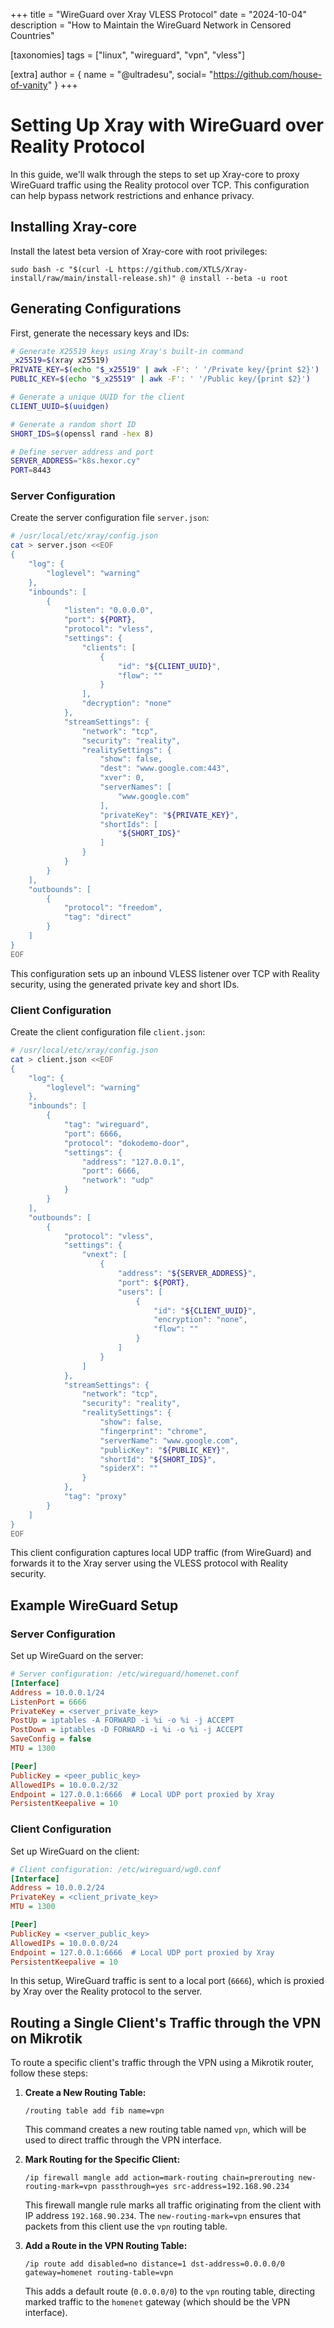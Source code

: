 +++
title = "WireGuard over Xray VLESS Protocol"
date = "2024-10-04"
description = "How to Maintain the WireGuard Network in Censored Countries"

[taxonomies]
tags = ["linux", "wireguard", "vpn", "vless"]

[extra]
author = { name = "@ultradesu", social= "https://github.com/house-of-vanity" }
+++

# Setting Up Xray with WireGuard over Reality Protocol

In this guide, we'll walk through the steps to set up Xray-core to proxy WireGuard traffic using the Reality protocol over TCP. This configuration can help bypass network restrictions and enhance privacy.

## Installing Xray-core

Install the latest beta version of Xray-core with root privileges:

```shell
sudo bash -c "$(curl -L https://github.com/XTLS/Xray-install/raw/main/install-release.sh)" @ install --beta -u root
```

## Generating Configurations

First, generate the necessary keys and IDs:

```sh
# Generate X25519 keys using Xray's built-in command
_x25519=$(xray x25519)
PRIVATE_KEY=$(echo "$_x25519" | awk -F': ' '/Private key/{print $2}')
PUBLIC_KEY=$(echo "$_x25519" | awk -F': ' '/Public key/{print $2}')

# Generate a unique UUID for the client
CLIENT_UUID=$(uuidgen)

# Generate a random short ID
SHORT_IDS=$(openssl rand -hex 8)

# Define server address and port
SERVER_ADDRESS="k8s.hexor.cy"
PORT=8443
```

### Server Configuration

Create the server configuration file `server.json`:

```sh
# /usr/local/etc/xray/config.json
cat > server.json <<EOF
{
    "log": {
        "loglevel": "warning"
    },
    "inbounds": [
        {
            "listen": "0.0.0.0",
            "port": ${PORT},
            "protocol": "vless",
            "settings": {
                "clients": [
                    {
                        "id": "${CLIENT_UUID}",
                        "flow": ""
                    }
                ],
                "decryption": "none"
            },
            "streamSettings": {
                "network": "tcp",
                "security": "reality",
                "realitySettings": {
                    "show": false,
                    "dest": "www.google.com:443",
                    "xver": 0,
                    "serverNames": [
                        "www.google.com"
                    ],
                    "privateKey": "${PRIVATE_KEY}",
                    "shortIds": [
                        "${SHORT_IDS}"
                    ]
                }
            }
        }
    ],
    "outbounds": [
        {
            "protocol": "freedom",
            "tag": "direct"
        }
    ]
}
EOF
```

This configuration sets up an inbound VLESS listener over TCP with Reality security, using the generated private key and short IDs.

### Client Configuration

Create the client configuration file `client.json`:

```sh
# /usr/local/etc/xray/config.json
cat > client.json <<EOF
{
    "log": {
        "loglevel": "warning"
    },
    "inbounds": [
        {
            "tag": "wireguard",
            "port": 6666,
            "protocol": "dokodemo-door",
            "settings": {
                "address": "127.0.0.1",
                "port": 6666,
                "network": "udp"
            }
        }
    ],
    "outbounds": [
        {
            "protocol": "vless",
            "settings": {
                "vnext": [
                    {
                        "address": "${SERVER_ADDRESS}",
                        "port": ${PORT},
                        "users": [
                            {
                                "id": "${CLIENT_UUID}",
                                "encryption": "none",
                                "flow": ""
                            }
                        ]
                    }
                ]
            },
            "streamSettings": {
                "network": "tcp",
                "security": "reality",
                "realitySettings": {
                    "show": false,
                    "fingerprint": "chrome",
                    "serverName": "www.google.com",
                    "publicKey": "${PUBLIC_KEY}",
                    "shortId": "${SHORT_IDS}",
                    "spiderX": ""
                }
            },
            "tag": "proxy"
        }
    ]
}
EOF
```

This client configuration captures local UDP traffic (from WireGuard) and forwards it to the Xray server using the VLESS protocol with Reality security.

## Example WireGuard Setup

### Server Configuration

Set up WireGuard on the server:

```ini
# Server configuration: /etc/wireguard/homenet.conf
[Interface]
Address = 10.0.0.1/24
ListenPort = 6666
PrivateKey = <server_private_key>
PostUp = iptables -A FORWARD -i %i -o %i -j ACCEPT
PostDown = iptables -D FORWARD -i %i -o %i -j ACCEPT
SaveConfig = false
MTU = 1300

[Peer]
PublicKey = <peer_public_key>
AllowedIPs = 10.0.0.2/32
Endpoint = 127.0.0.1:6666  # Local UDP port proxied by Xray
PersistentKeepalive = 10
```

### Client Configuration

Set up WireGuard on the client:

```ini
# Client configuration: /etc/wireguard/wg0.conf
[Interface]
Address = 10.0.0.2/24
PrivateKey = <client_private_key>
MTU = 1300

[Peer]
PublicKey = <server_public_key>
AllowedIPs = 10.0.0.0/24
Endpoint = 127.0.0.1:6666  # Local UDP port proxied by Xray
PersistentKeepalive = 10
```

In this setup, WireGuard traffic is sent to a local port (`6666`), which is proxied by Xray over the Reality protocol to the server.

## Routing a Single Client's Traffic through the VPN on Mikrotik

To route a specific client's traffic through the VPN using a Mikrotik router, follow these steps:

1. **Create a New Routing Table:**

   ```shell
   /routing table add fib name=vpn
   ```

   This command creates a new routing table named `vpn`, which will be used to direct traffic through the VPN interface.

2. **Mark Routing for the Specific Client:**

   ```shell
   /ip firewall mangle add action=mark-routing chain=prerouting new-routing-mark=vpn passthrough=yes src-address=192.168.90.234
   ```

   This firewall mangle rule marks all traffic originating from the client with IP address `192.168.90.234`. The `new-routing-mark=vpn` ensures that packets from this client use the `vpn` routing table.

3. **Add a Route in the VPN Routing Table:**

   ```shell
   /ip route add disabled=no distance=1 dst-address=0.0.0.0/0 gateway=homenet routing-table=vpn
   ```

   This adds a default route (`0.0.0.0/0`) to the `vpn` routing table, directing marked traffic to the `homenet` gateway (which should be the VPN interface).
